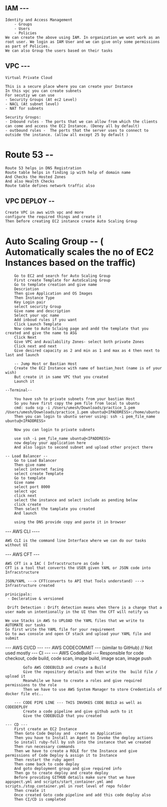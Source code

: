 ## IAM ---

    Identity and Access Management
        - Groups
        - Users
        - Policies
    We can create the above using IAM. In organization we wont work as an root user. We login as IAM User and we can give only some permissions as part of Policies.
    We can also Group the users based on their tasks

## VPC ---

    Virtual Private Cloud

    This is a secure place where you can create your Instance
    In this vpc you can create subnets
    For secutiy we can use
    - Security Groups (At ec2 Level)
    - NACL (At subnet level)
    - NAT for subnets

    Security Groups:
    - Inbound rules - The ports that we can allow from which the clients can come and access the EC2 Instance. (Deney all by default)
    - outbound rules -  The ports that the server uses to connect to outside the instance. (allow all except 25 by default )

# Route 53 --

    Route 53 helps in DNS Registration
    Route table helps in finding ip with help of domain name
    And Checks the Hosted Zones
    And also Health Checks
    Route table defines network traffic also

## VPC DEPLOY --

    Create VPC in aws with vpc and more
    configure the required things and create it
    Then before creating EC2 instance create Auto Scaling Group

# Auto Scaling Group -- ( Automatically scales the no of EC2 Instances based on the traffic)

        Go to EC2 and search for Auto Scaling Group
        First create Template for AutoScaling Group
        Go to template creation and give name
        Descriotion
        Then give Application and OS Images
        Then Instance Type
        Key Login pair
        select security Group
        Give name and description
        Select your vpc name
        Add inboud rules if you want
        Click Launch Template
        Now come to Auto Sclaing page and andd the template that you created and give the name to ASG
        Click Next
        Give VPC and Availability Zones- select both private Zones
        Click next and next
        Give desired capacity as 2 and min as 1 and max as 4 then next to last and launch

        -- Jump Host or Bastian Host
        Create the EC2 Instance with name of bastian_host (name is of your wish)
        But create it in same VPC that you created
        Launch it

    --Terminal--

        You have ssh to private subnets from your bastian Host
        So you have first copy the pem file from local to ubuntu
        cmd: sudo scp -i /Users/umesh/Downloads/practice_1.pem /Users/umesh/Downloads/practice_1.pem ubuntu@<IPADDRESS>:/home/ubuntu
        Then you can login to ubuntu server using: ssh -i pem_file_name ubuntu@<IPADDRESS>

        Now you can login to private subnets

        use ssh -i pem_file_name ubuntu@<IPADDRESS>
        now deploy your application here
        And also login to second subnet and upload other project there

    -- Load Balancer --
        Go to Load Balancer
        Then give name
        select internet facing
        select create Template
        Go to template
        Give name
        select port 8000
        select vpc
        click next
        select the instance and select include as pending below
        click create
        Then select the tamplate you created
        And launch

        using the DNS provide copy and paste it in browser

--- AWS CLI ----

    AWS CLI is the command line Interface where we can do our tasks without UI

--- AWS CFT ---

    AWS CFT is a IAC ( Infracstructure as Code )
    CFT is a tool that converts the USER given YAML or JSON code into Infracstructure

    JSON/YAML ---> CFT(converts to API that Tools understand) ---> Infrastructure created

    prinicipals:
     - Declerative & versioned

     Drift Detection : Drift detection means when there is a change that a user made un intentionally in the UI then the CFT will notify us

    We use Stacks in AWS to UPLOAD the YAML files that we write to AUTOMATE our tasks
    So first write the YAML file for your requirement
    Go to aws console and open CF stack and upload your YAML file and submit

--- AWS CI/CD ---
--- AWS CODECOMMIT --- (similar to GitHub) // Not used mostly
--- CI ---
--- AWS CodeBuild ---
Responsible for code checkout, code build, code scan, image build, image scan, image push

            GoTo AWS CODEBUILD and create a Build
            Give the repository details and then write the  build file / upload it
            Meanwhile we have to create a roles and give required permissions to the role
            Then we have to use AWS System Manager to store Credentials of docker file etc..

        --- CODE PIPE LINE --- THIS INVOKES CODE BUILD as well as CODEDEPLOY
            Create a code pipeline and give github auth to it
            Give the CODEBUILD that you created

    --- CD ---
        First create an EC2 Instance
        Then Goto Code Deploy and  create an Application
        Then you have to Install an Agent to Invoke the deploy actions
        So install ruby-full by ssh into the instance that we created
        Then run necessary commands
        Then we have to create a ROLE for the Instance and give permissions of Code Deploy & assign it to Instance
        Then restart the ruby agent
        Then come back to code deploy
        And goto deployment group and give required info
        Then go to create deploy and create deploy
        Before providing GITHUB details make sure that we have appspect.yml and scripts/start_container.yml amd scripts./stop_container.yml in root level of repo folder
        Then create it
        Once created Goto code pipeline and add this code deploy also
        Then CI/CD is completed

